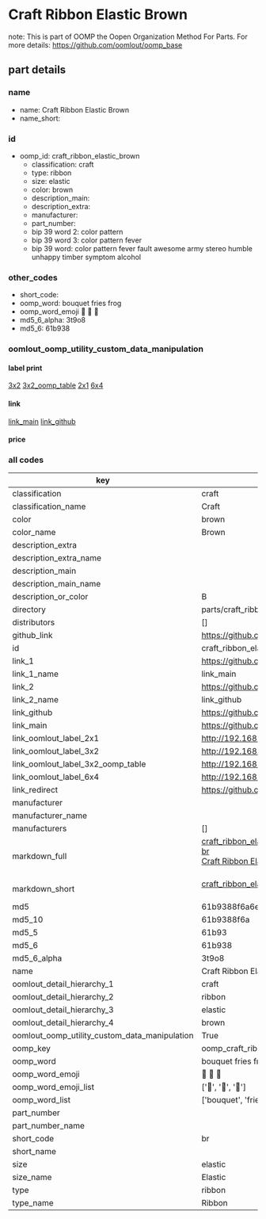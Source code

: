 # Craft Ribbon Elastic Brown  

note: This is part of OOMP the Oopen Organization Method For Parts. For more details: https://github.com/oomlout/oomp_base

##  part details
  







### name
* name: Craft Ribbon Elastic Brown
* name_short: 
### id
* oomp_id: craft_ribbon_elastic_brown
  * classification: craft
  * type: ribbon
  * size: elastic
  * color: brown
  * description_main: 
  * description_extra: 
  * manufacturer: 
  * part_number: 
  * bip 39 word 2: color pattern
  * bip 39 word 3: color pattern fever
  * bip 39 word: color pattern fever fault awesome army stereo humble unhappy timber symptom alcohol

### other_codes
* short_code: 
* oomp_word: bouquet fries frog
* oomp_word_emoji :bouquet: :fries: :frog:
* md5_6_alpha: 3t9o8
* md5_6: 61b938






### oomlout_oomp_utility_custom_data_manipulation
#### label print
[3x2](http://192.168.1.245:1112/?label=oomp%203t9o8)
[3x2_oomp_table](http://192.168.1.108:1112/?label=oomp%203t9o8)
[2x1](http://192.168.1.242:1112/?label=oomp%203t9o8)
[6x4](http://192.168.1.55:1112/?label=oomp%203t9o8)    

#### link

[link_main](https://github.com/oomlout/oomlout_oomp_version_1_messy/tree/main/parts/craft_ribbon_elastic_brown) [link_github](https://github.com/oomlout/oomlout_oomp_version_1_messy/tree/main/parts/craft_ribbon_elastic_brown)                             

#### price







### all codes 
| key | value |  
| --- | --- |  
| classification | craft |  
| classification_name | Craft |  
| color | brown |  
| color_name | Brown |  
| description_extra |  |  
| description_extra_name |  |  
| description_main |  |  
| description_main_name |  |  
| description_or_color | B  |  
| directory | parts/craft_ribbon_elastic_brown |  
| distributors | [] |  
| github_link | https://github.com/oomlout/oomlout_oomp_part_src/tree/main/parts/craft_ribbon_elastic_brown |  
| id | craft_ribbon_elastic_brown |  
| link_1 | https://github.com/oomlout/oomlout_oomp_version_1_messy/tree/main/parts/craft_ribbon_elastic_brown |  
| link_1_name | link_main |  
| link_2 | https://github.com/oomlout/oomlout_oomp_version_1_messy/tree/main/parts/craft_ribbon_elastic_brown |  
| link_2_name | link_github |  
| link_github | https://github.com/oomlout/oomlout_oomp_version_1_messy/tree/main/parts/craft_ribbon_elastic_brown |  
| link_main | https://github.com/oomlout/oomlout_oomp_version_1_messy/tree/main/parts/craft_ribbon_elastic_brown |  
| link_oomlout_label_2x1 | http://192.168.1.242:1112/?label=oomp%203t9o8 |  
| link_oomlout_label_3x2 | http://192.168.1.245:1112/?label=oomp%203t9o8 |  
| link_oomlout_label_3x2_oomp_table | http://192.168.1.108:1112/?label=oomp%203t9o8 |  
| link_oomlout_label_6x4 | http://192.168.1.55:1112/?label=oomp%203t9o8 |  
| link_redirect | https://github.com/oomlout/oomlout_oomp_version_1_messy/tree/main/parts/craft_ribbon_elastic_brown |  
| manufacturer |  |  
| manufacturer_name |  |  
| manufacturers | [] |  
| markdown_full | [craft_ribbon_elastic_brown](none)<br>[br](none)<br>[Craft Ribbon Elastic Brown](none)<br><br> |  
| markdown_short | [craft_ribbon_elastic_brown](none)<br><br> |  
| md5 | 61b9388f6a6efab03008453eaae8516d |  
| md5_10 | 61b9388f6a |  
| md5_5 | 61b93 |  
| md5_6 | 61b938 |  
| md5_6_alpha | 3t9o8 |  
| name | Craft Ribbon Elastic Brown |  
| oomlout_detail_hierarchy_1 | craft |  
| oomlout_detail_hierarchy_2 | ribbon |  
| oomlout_detail_hierarchy_3 | elastic |  
| oomlout_detail_hierarchy_4 | brown |  
| oomlout_oomp_utility_custom_data_manipulation | True |  
| oomp_key | oomp_craft_ribbon_elastic_brown |  
| oomp_word | bouquet fries frog |  
| oomp_word_emoji | :bouquet: :fries: :frog: |  
| oomp_word_emoji_list | [':bouquet:', ':fries:', ':frog:'] |  
| oomp_word_list | ['bouquet', 'fries', 'frog'] |  
| part_number |  |  
| part_number_name |  |  
| short_code | br |  
| short_name |  |  
| size | elastic |  
| size_name | Elastic |  
| type | ribbon |  
| type_name | Ribbon |  
